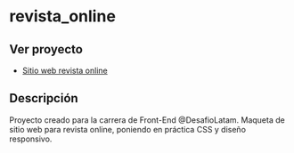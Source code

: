 # revista_online

## Ver proyecto

- [Sitio web revista online](https://joaquincruzat.github.io/revista_online/)

## Descripción

Proyecto creado para la carrera de Front-End @DesafioLatam. Maqueta de sitio web para revista online, poniendo en práctica CSS y diseño responsivo.
